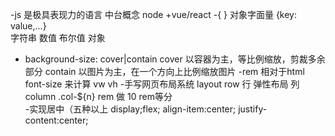 -js 是极具表现力的语言
中台概念 node +vue/react
-{ } 对象字面量 {key: value,...}    
 字符串  数值 布尔值 对象

- background-size: cover|contain 
cover 以容器为主，等比例缩放，剪裁多余部分
contain 以图片为主，在一个方向上比例缩放图片
-rem 相对于html font-size 来计算
vw vh 
-手写网页布局系统 layout
row 行 弹性布局
列 column .col-${n}
rem 做 10 rem等分   
-实现居中（五种以上
display;flex; 
align-item:center;
justify-content:center;